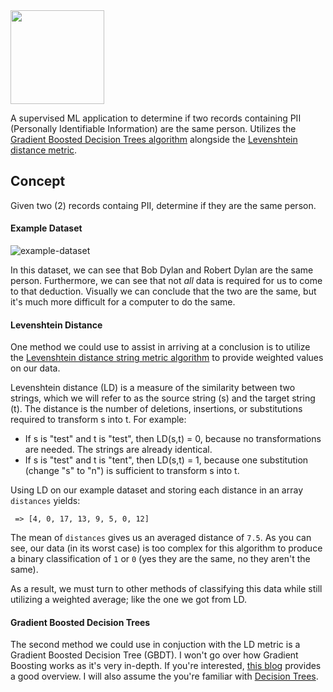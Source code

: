 <img src="https://user-images.githubusercontent.com/8730447/32693954-511faf46-c702-11e7-99a2-fd8249830fec.png" width="150">

A supervised ML application to determine if two records containing PII (Personally Identifiable Information) are the same person. Utilizes the [Gradient Boosted Decision Trees algorithm](https://en.wikipedia.org/wiki/Gradient_boosting) alongside the [Levenshtein distance metric](https://en.wikipedia.org/wiki/Levenshtein_distance).

## Concept
Given two (2) records containg PII, determine if they are the same person.

#### Example Dataset
<img alt="example-dataset" src="https://user-images.githubusercontent.com/8730447/32694951-2f491140-c71c-11e7-84e0-560a1007bf7c.png">

In this dataset, we can see that Bob Dylan and Robert Dylan are the same person. Furthermore, we can see that not _all_ data is required for us to come to that deduction. Visually we can conclude that the two are the same, but it's much more difficult for a computer to do the same.

#### Levenshtein Distance
One method we could use to assist in arriving at a conclusion is to utilize the [Levenshtein distance string metric algorithm](https://en.wikipedia.org/wiki/Levenshtein_distance) to provide weighted values on our data.

Levenshtein distance (LD) is a measure of the similarity between two strings, which we will refer to as the source string (s) and the target string (t). The distance is the number of deletions, insertions, or substitutions required to transform s into t. For example:

- If s is "test" and t is "test", then LD(s,t) = 0, because no transformations are needed. The strings are already identical.
- If s is "test" and t is "tent", then LD(s,t) = 1, because one substitution (change "s" to "n") is sufficient to transform s into t.

Using LD on our example dataset and storing each distance in an array `distances` yields:
```
 => [4, 0, 17, 13, 9, 5, 0, 12]
```
The mean of `distances` gives us an averaged distance of `7.5`. As you can see, our data (in its worst case) is too complex for this algorithm to produce a binary classification of `1` or `0` (yes they are the same, no they aren't the same).

As a result, we must turn to other methods of classifying this data while still utilizing a weighted average; like the one we got from LD.

#### Gradient Boosted Decision Trees
The second method we could use in conjuction with the LD metric is a Gradient Boosted Decision Tree (GBDT). I won't go over how Gradient Boosting works as it's very in-depth. If you're interested, [this blog](https://gormanalysis.com/gradient-boosting-explained/) provides a good overview. I will also assume the you're familiar with [Decision Trees](https://en.wikipedia.org/wiki/Decision_tree).
